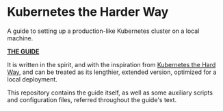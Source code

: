 # Kubernetes the Harder Way

A guide to setting up a production-like Kubernetes cluster on a local machine.

[**THE GUIDE**](docs/00_Introduction.md)

It is written in the spirit, and with the inspiration from [Kubernetes the Hard Way](https://github.com/kelseyhightower/kubernetes-the-hard-way), and can be treated as its
lengthier, extended version, optimized for a local deployment.

This repository contains the guide itself, as well as some auxiliary scripts and
configuration files, referred throughout the guide's text.
